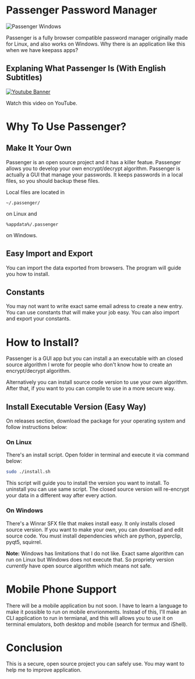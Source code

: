 # Passenger Password Manager

![Passenger Windows](https://raw.githubusercontent.com/Elagoht/Passenger/main/repo-assets/passenger-windows.png)

Passenger is a fully browser compatible password manager originally made for
Linux, and also works on Windows. Why there is an application like this when we
have keepass apps?

## Explaning What Passenger Is (With English Subtitles)

[![Youtube Banner](https://i.ytimg.com/vi/KjZ4DAojTew/hqdefault.jpg)](https://www.youtube.com/watch?v=KjZ4DAojTew)

Watch this video on YouTube.

# Why To Use Passenger?

## Make It Your Own

Passenger is an open source project and it has a killer featue. Passenger
allows you to develop your own encrypt/decrypt algorithm. Passenger is actually
a GUI that manage your passwords. It keeps passwords in a local files, so you should backup these files.

Local files are located in

```
~/.passenger/
```

on Linux and

```
%appdata%/.passenger
```

on Windows.

## Easy Import and Export

You can import the data exported from browsers. The program will guide you how to install.

## Constants

You may not want to write exact same email adress to create a new entry. You can use constants that will make your job easy. You can also import and export your constants.

# How to Install?

Passenger is a GUI app but you can install a an executable with an closed
source algorithm I wrote for people who don't know how to create an
encrypt/decrypt algorithm.

Alternatively you can install source code version to use your own algorithm.
After that, if you want to you can compile to use in a more secure way.

## Install Executable Version (Easy Way)

On releases section, download the package for your operating system and follow instructions below:

### On Linux

There's an install script. Open folder in terminal and execute it via command below:

```sh
sudo ./install.sh
```

This script will guide you to install the version you want to install. To uninstall you can use same script. The closed source version will re-encrypt your data in a different way after every action.

### On Windows

There's a Winrar SFX file that makes install easy. It only installs closed source version. If you want to make your own, you can download and edit source code. You must install dependencies which are python, pyperclip, pyqt5, squirrel.

**Note:** Windows has limitations that I do not like. Exact same algorithm can run on Linux but Windows does not execute that. So propriety version *currently* have open source algorithm which means not safe.

# Mobile Phone Support

There will be a mobile application bu not soon. I have to learn a language to make it possible to run on mobile envrionments. Instead of this, I'll make an CLI application to run in termianal, and this will allows you to use it on terminal emulators, both desktop and mobile (search for termux and iShell).

# Conclusion

This is a secure, open source project you can safely use. You may want to help me to improve application.
